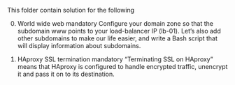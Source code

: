 This folder contain solution for the following

0. World wide web
mandatory
Configure your domain zone so that the subdomain www points to your load-balancer IP (lb-01). Let’s also add other subdomains to make our life easier, and write a Bash script that will display information about subdomains.

1. HAproxy SSL termination
mandatory
“Terminating SSL on HAproxy” means that HAproxy is configured to handle encrypted traffic, unencrypt it and pass it on to its destination.
